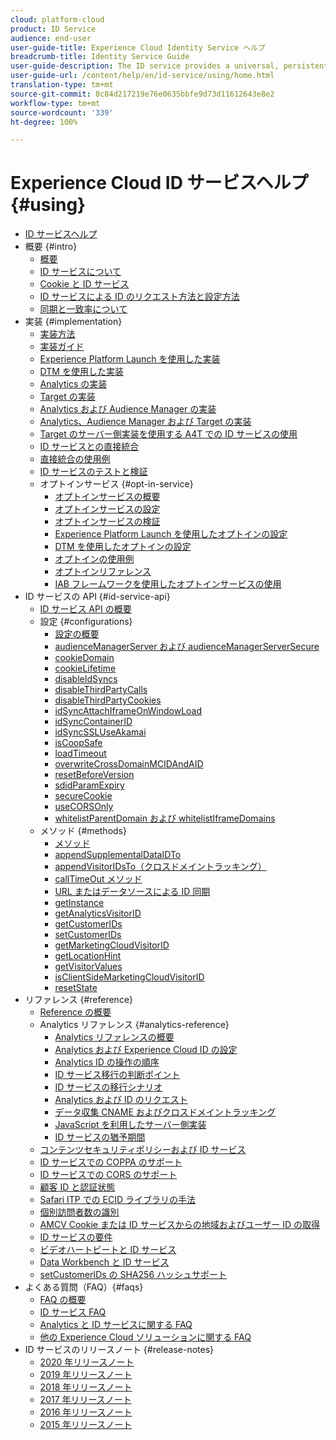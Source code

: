 ```yaml
---
cloud: platform-cloud
product: ID Service
audience: end-user
user-guide-title: Experience Cloud Identity Service ヘルプ
breadcrumb-title: Identity Service Guide
user-guide-description: The ID service provides a universal, persistent ID that identifies your visitors across all the solutions in the Experience Cloud. It can replace ID generation code for services such as Analytics, Audience Manager, Target, and other Experience Cloud solutions or features.
user-guide-url: /content/help/en/id-service/using/home.html
translation-type: tm+mt
source-git-commit: 8c84d217219e76e0635bbfe9d73d11612643e8e2
workflow-type: tm+mt
source-wordcount: '339'
ht-degree: 100%

---
```



# Experience Cloud ID サービスヘルプ {#using}

+ [ID サービスヘルプ](home.md)
+ 概要 {#intro}
   + [概要](introduction/overview.md)
   + [ID サービスについて](introduction/about-id-service.md)
   + [Cookie と ID サービス](introduction/cookies.md)
   + [ ID サービスによる ID のリクエスト方法と設定方法](introduction/id-request.md)
   + [同期と一致率について](introduction/match-rates.md)
+ 実装 {#implementation}
   + [実装方法](implementation-guides/implementation-methods.md)
   + [実装ガイド](implementation-guides/implementation-guides.md)
   + [Experience Platform Launch を使用した実装](implementation-guides/ecid-implement-with-launch.md)
   + [DTM を使用した実装](implementation-guides/standard.md)
   + [Analytics の実装](implementation-guides/setup-analytics.md)
   + [Target の実装](implementation-guides/setup-target.md)
   + [Analytics および Audience Manager の実装](implementation-guides/setup-aam-analytics.md)
   + [Analytics、Audience Manager および Target の実装](implementation-guides/setup-aam-analytics-target.md)
   + [Target のサーバー側実装を使用する A4T での ID サービスの使用](implementation-guides/ecid-a4t-target.md)
   + [ID サービスとの直接統合](implementation-guides/direct-integration.md)
   + [直接統合の使用例](implementation-guides/direct-integration-examples.md)
   + [ ID サービスのテストと検証](implementation-guides/test-verify.md)
   + オプトインサービス {#opt-in-service}
      + [オプトインサービスの概要](implementation-guides/opt-in-service/optin-overview.md)
      + [オプトインサービスの設定](implementation-guides/opt-in-service/getting-started.md)
      + [オプトインサービスの検証](implementation-guides/opt-in-service/testing-optin-and-iab-plugin.md)
      + [Experience Platform Launch を使用したオプトインの設定](implementation-guides/opt-in-service/launch.md)
      + [DTM を使用したオプトインの設定](implementation-guides/opt-in-service/optin-dtm.md)
      + [オプトインの使用例](implementation-guides/opt-in-service/use-cases.md)
      + [オプトインリファレンス](implementation-guides/opt-in-service/api.md)
      + [IAB フレームワークを使用したオプトインサービスの使用](implementation-guides/opt-in-service/iab.md)
+ ID サービスの API {#id-service-api}
   + [ID サービス API の概要](library/library.md)
   + 設定 {#configurations}
      + [設定の概要](library/function-vars/function-vars.md)
      + [audienceManagerServer および audienceManagerServerSecure](library/function-vars/subdomain-config.md)
      + [cookieDomain](library/function-vars/cookiedomain.md)
      + [cookieLifetime](library/function-vars/cookielifetime.md)
      + [disableIdSyncs](library/function-vars/disableidsync.md)
      + [disableThirdPartyCalls](library/function-vars/disablethirdpartycalls.md)
      + [disableThirdPartyCookies](library/function-vars/disable-cookies.md)
      + [idSyncAttachIframeOnWindowLoad](library/function-vars/idsyncattachiframeonwindowload.md)
      + [idSyncContainerID](library/function-vars/idsyncontainerid.md)
      + [idSyncSSLUseAkamai](library/function-vars/idsyncssluseakamai.md)
      + [isCoopSafe](library/function-vars/coopsafe.md)
      + [loadTimeout](library/function-vars/loadtimeout.md)
      + [overwriteCrossDomainMCIDAndAID](library/function-vars/overwrite-visitor-id.md)
      + [resetBeforeVersion](library/function-vars/resetbeforeversion.md)
      + [sdidParamExpiry](library/function-vars/sdidparamexpiry.md)
      + [secureCookie](library/function-vars/securecookie.md)
      + [useCORSOnly](library/function-vars/use-cors-only.md)
      + [whitelistParentDomain および whitelistIframeDomains](library/function-vars/whitelistdomain.md)
   + メソッド {#methods}
      + [メソッド](library/get-set/get-set.md)
      + [appendSupplementalDataIDTo](library/get-set/appendsupplementaldataidto.md)
      + [appendVisitorIDsTo（クロスドメイントラッキング）](library/get-set/appendvisitorid.md)
      + [callTimeOut メソッド](library/get-set/timeout-functions.md)
      + [URL またはデータソースによる ID 同期](library/get-set/idsync.md)
      + [getInstance](library/get-set/getinstance.md)
      + [getAnalyticsVisitorID](library/get-set/getanalyticsvisitorid.md)
      + [getCustomerIDs](library/get-set/getcustomerids.md)
      + [setCustomerIDs](library/get-set/setcustomerids.md)
      + [getMarketingCloudVisitorID](library/get-set/getmcvid.md)
      + [getLocationHint](library/get-set/getlocationhint.md)
      + [getVisitorValues](library/get-set/getvisitorvalues.md)
      + [isClientSideMarketingCloudVisitorID](library/get-set/client-side-id.md)
      + [resetState](library/get-set/resetstate.md)
+ リファレンス {#reference}
   + [Reference の概要](reference/reference.md)
   + Analytics リファレンス {#analytics-reference}
      + [Analytics リファレンスの概要](reference/analytics-reference/analytics-reference.md)
      + [Analytics および Experience Cloud ID の設定](reference/analytics-reference/analytics-ids.md)
      + [Analytics ID の操作の順序](reference/analytics-reference/analytics-order-of-operations.md)
      + [ID サービス移行の判断ポイント](reference/analytics-reference/migration-decisions.md)
      + [ID サービスの移行シナリオ](reference/analytics-reference/migration-scenarios.md)
      + [Analytics および ID のリクエスト](reference/analytics-reference/legacy-analytics.md)
      + [データ収集 CNAME およびクロスドメイントラッキング](reference/analytics-reference/cname.md)
      + [JavaScript を利用したサーバー側実装](reference/analytics-reference/server-side.md)
      + [ID サービスの猶予期間](reference/analytics-reference/grace-period.md)
   + [コンテンツセキュリティポリシーおよび ID サービス](reference/csp.md)
   + [ID サービスでの COPPA のサポート](reference/coppa.md)
   + [ID サービスでの CORS のサポート](reference/cors.md)
   + [顧客 ID と認証状態](reference/authenticated-state.md)
   + [Safari ITP での ECID ライブラリの手法](reference/ecid-library-methods.md)
   + [個別訪問者数の識別](reference/unique-vis-method.md)
   + [AMCV Cookie または ID サービスからの地域およびユーザー ID の取得](reference/regions.md)
   + [ID サービスの要件](reference/requirements.md)
   + [ビデオハートビートと ID サービス](reference/heartbeat.md)
   + [Data Workbench と ID サービス](reference/dwb.md)
   + [setCustomerIDs の SHA256 ハッシュサポート](reference/hashing-support.md)
+ よくある質問（FAQ）{#faqs}
   + [FAQ の概要](faq-intro/faq-intro.md)
   + [ID サービス FAQ](faq-intro/faq.md)
   + [Analytics と ID サービスに関する FAQ](faq-intro/analytics-faq.md)
   + [他の Experience Cloud ソリューションに関する FAQ](faq-intro/other-faq.md)
+ ID サービスのリリースノート {#release-notes}
   + [2020 年リリースノート](release-notes/release-notes.md)
   + [2019 年リリースノート](release-notes/notes-2019.md)
   + [2018 年リリースノート](release-notes/notes-2018.md)
   + [2017 年リリースノート](release-notes/notes-2017.md)
   + [2016 年リリースノート](release-notes/notes-2016.md)
   + [2015 年リリースノート](release-notes/notes-2015.md)
